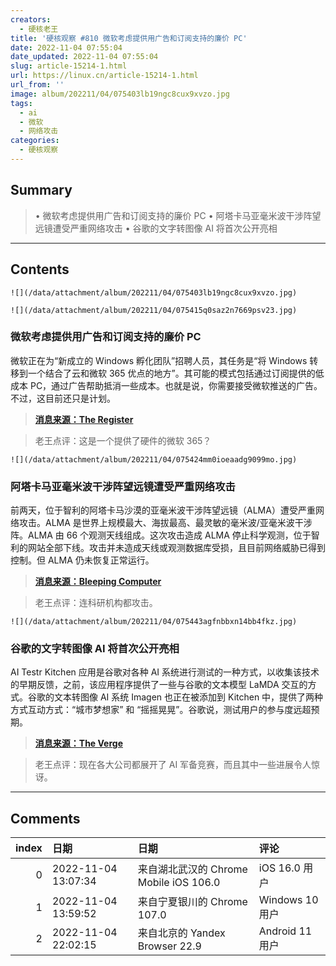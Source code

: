 ```yaml
---
creators:
  - 硬核老王
title: '硬核观察 #810 微软考虑提供用广告和订阅支持的廉价 PC'
date: 2022-11-04 07:55:04
date_updated: 2022-11-04 07:55:04
slug: article-15214-1.html
url: https://linux.cn/article-15214-1.html
url_from: ''
image: album/202211/04/075403lb19ngc8cux9xvzo.jpg
tags:
  - ai
  - 微软
  - 网络攻击
categories:
  - 硬核观察
---
```


## Summary

> • 微软考虑提供用广告和订阅支持的廉价 PC • 阿塔卡马亚毫米波干涉阵望远镜遭受严重网络攻击 • 谷歌的文字转图像 AI 将首次公开亮相

***

<!-- more -->

## Contents

`![](/data/attachment/album/202211/04/075403lb19ngc8cux9xvzo.jpg)`

`![](/data/attachment/album/202211/04/075415q0saz2n7669psv23.jpg)`

### 微软考虑提供用广告和订阅支持的廉价 PC

微软正在为“新成立的 Windows 孵化团队”招聘人员，其任务是“将 Windows 转移到一个结合了云和微软 365 优点的地方”。其可能的模式包括通过订阅提供的低成本 PC，通过广告帮助抵消一些成本。也就是说，你需要接受微软推送的广告。不过，这目前还只是计划。

> 
> **[消息来源：The Register](https://www.theregister.com/2022/11/02/microsoft_windows_pc_ads/)**
> 
> 
> 

> 
> 老王点评：这是一个提供了硬件的微软 365？
> 
> 
> 

`![](/data/attachment/album/202211/04/075424mm0ioeaadg9099mo.jpg)`

### 阿塔卡马亚毫米波干涉阵望远镜遭受严重网络攻击

前两天，位于智利的阿塔卡马沙漠的亚毫米波干涉阵望远镜（ALMA）遭受严重网络攻击。ALMA 是世界上规模最大、海拔最高、最灵敏的毫米波/亚毫米波干涉阵。ALMA 由 66 个观测天线组成。这次攻击造成 ALMA 停止科学观测，位于智利的网站全部下线。攻击并未造成天线或观测数据库受损，且目前网络威胁已得到控制。但 ALMA 仍未恢复正常运行。

> 
> **[消息来源：Bleeping Computer](https://www.bleepingcomputer.com/news/security/alma-observatory-shuts-down-operations-due-to-a-cyberattack/)**
> 
> 
> 

> 
> 老王点评：连科研机构都攻击。
> 
> 
> 

`![](/data/attachment/album/202211/04/075443agfnbbxn14bb4fkz.jpg)`

### 谷歌的文字转图像 AI 将首次公开亮相

AI Testr Kitchen 应用是谷歌对各种 AI 系统进行测试的一种方式，以收集该技术的早期反馈，之前，该应用程序提供了一些与谷歌的文本模型 LaMDA 交互的方式。谷歌的文本转图像 AI 系统 Imagen 也正在被添加到 Kitchen 中，提供了两种方式互动方式：“城市梦想家” 和 “摇摇晃晃”。谷歌说，测试用户的参与度远超预期。

> 
> **[消息来源：The Verge](https://www.theverge.com/2022/11/2/23434361/google-text-to-image-ai-model-imagen-test-kitchen-app)**
> 
> 
> 

> 
> 老王点评：现在各大公司都展开了 AI 军备竞赛，而且其中一些进展令人惊讶。
> 
> 
>

***

## Comments

|   index | 日期                | 日期                                                 | 评论                                                     |
|--------:|:--------------------|:-----------------------------------------------------|:---------------------------------------------------------|
|       0 | 2022-11-04 13:07:34 | 来自湖北武汉的 Chrome Mobile iOS 106.0|iOS 16.0 用户 | 可惜中国人还只能坐井观天，连接触最新的科技消息都做不到。 |
|       1 | 2022-11-04 13:59:52 | 来自宁夏银川的 Chrome 107.0|Windows 10 用户          | 是您在坐进观天吧？                                       |
|       2 | 2022-11-04 22:02:15 | 来自北京的 Yandex Browser 22.9|Android 11 用户       | 中国，呵呵                                               |
